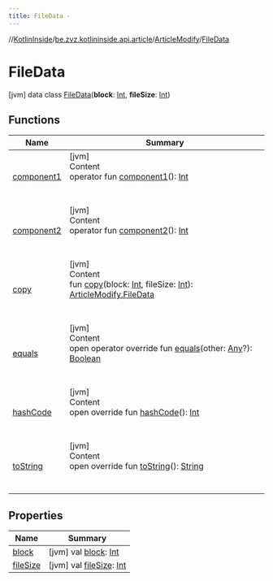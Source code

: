 ```yaml
---
title: FileData -
---
```

//[KotlinInside](../../../index.md)/[be.zvz.kotlininside.api.article](../../index.md)/[ArticleModify](../index.md)/[FileData](index.md)



# FileData  
 [jvm] data class [FileData](index.md)(**block**: [Int](https://kotlinlang.org/api/latest/jvm/stdlib/kotlin/-int/index.html), **fileSize**: [Int](https://kotlinlang.org/api/latest/jvm/stdlib/kotlin/-int/index.html))   


## Functions  
  
|  Name|  Summary| 
|---|---|
| [component1](component1.md)| [jvm]  <br>Content  <br>operator fun [component1](component1.md)(): [Int](https://kotlinlang.org/api/latest/jvm/stdlib/kotlin/-int/index.html)  <br><br><br>
| [component2](component2.md)| [jvm]  <br>Content  <br>operator fun [component2](component2.md)(): [Int](https://kotlinlang.org/api/latest/jvm/stdlib/kotlin/-int/index.html)  <br><br><br>
| [copy](copy.md)| [jvm]  <br>Content  <br>fun [copy](copy.md)(block: [Int](https://kotlinlang.org/api/latest/jvm/stdlib/kotlin/-int/index.html), fileSize: [Int](https://kotlinlang.org/api/latest/jvm/stdlib/kotlin/-int/index.html)): [ArticleModify.FileData](index.md)  <br><br><br>
| [equals](https://kotlinlang.org/api/latest/jvm/stdlib/kotlin/-any/equals.html)| [jvm]  <br>Content  <br>open operator override fun [equals](https://kotlinlang.org/api/latest/jvm/stdlib/kotlin/-any/equals.html)(other: [Any](https://kotlinlang.org/api/latest/jvm/stdlib/kotlin/-any/index.html)?): [Boolean](https://kotlinlang.org/api/latest/jvm/stdlib/kotlin/-boolean/index.html)  <br><br><br>
| [hashCode](https://kotlinlang.org/api/latest/jvm/stdlib/kotlin/-any/hash-code.html)| [jvm]  <br>Content  <br>open override fun [hashCode](https://kotlinlang.org/api/latest/jvm/stdlib/kotlin/-any/hash-code.html)(): [Int](https://kotlinlang.org/api/latest/jvm/stdlib/kotlin/-int/index.html)  <br><br><br>
| [toString](https://kotlinlang.org/api/latest/jvm/stdlib/kotlin/-any/to-string.html)| [jvm]  <br>Content  <br>open override fun [toString](https://kotlinlang.org/api/latest/jvm/stdlib/kotlin/-any/to-string.html)(): [String](https://kotlinlang.org/api/latest/jvm/stdlib/kotlin/-string/index.html)  <br><br><br>


## Properties  
  
|  Name|  Summary| 
|---|---|
| [block](index.md#be.zvz.kotlininside.api.article/ArticleModify.FileData/block/#/PointingToDeclaration/)|  [jvm] val [block](index.md#be.zvz.kotlininside.api.article/ArticleModify.FileData/block/#/PointingToDeclaration/): [Int](https://kotlinlang.org/api/latest/jvm/stdlib/kotlin/-int/index.html)   <br>
| [fileSize](index.md#be.zvz.kotlininside.api.article/ArticleModify.FileData/fileSize/#/PointingToDeclaration/)|  [jvm] val [fileSize](index.md#be.zvz.kotlininside.api.article/ArticleModify.FileData/fileSize/#/PointingToDeclaration/): [Int](https://kotlinlang.org/api/latest/jvm/stdlib/kotlin/-int/index.html)   <br>

